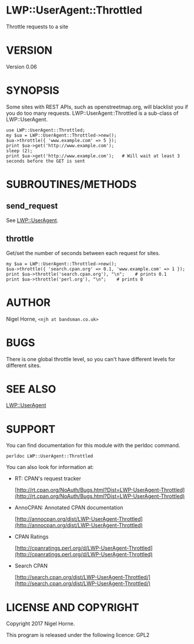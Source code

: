 # LWP::UserAgent::Throttled

Throttle requests to a site

# VERSION

Version 0.06

# SYNOPSIS

Some sites with REST APIs, such as openstreetmap.org, will blacklist you if you do too many requests.
LWP::UserAgent::Throttled is a sub-class of LWP::UserAgent.

    use LWP::UserAgent::Throttled;
    my $ua = LWP::UserAgent::Throttled->new();
    $ua->throttle({ 'www.example.com' => 5 });
    print $ua->get('http://www.example.com');
    sleep (2);
    print $ua->get('http://www.example.com');   # Will wait at least 3 seconds before the GET is sent

# SUBROUTINES/METHODS

## send\_request

See [LWP::UserAgent](https://metacpan.org/pod/LWP::UserAgent).

## throttle

Get/set the number of seconds between each request for sites.

    my $ua = LWP::UserAgent::Throttled->new();
    $ua->throttle({ 'search.cpan.org' => 0.1, 'www.example.com' => 1 });
    print $ua->throttle('search.cpan.org'), "\n";    # prints 0.1
    print $ua->throttle('perl.org'), "\n";    # prints 0

# AUTHOR

Nigel Horne, `<njh at bandsman.co.uk>`

# BUGS

There is one global throttle level, so you can't have different levels for different sites.

# SEE ALSO

[LWP::UserAgent](https://metacpan.org/pod/LWP::UserAgent)

# SUPPORT

You can find documentation for this module with the perldoc command.

    perldoc LWP::UserAgent::Throttled

You can also look for information at:

- RT: CPAN's request tracker

    [http://rt.cpan.org/NoAuth/Bugs.html?Dist=LWP-UserAgent-Throttled](http://rt.cpan.org/NoAuth/Bugs.html?Dist=LWP-UserAgent-Throttled)

- AnnoCPAN: Annotated CPAN documentation

    [http://annocpan.org/dist/LWP-UserAgent-Throttled](http://annocpan.org/dist/LWP-UserAgent-Throttled)

- CPAN Ratings

    [http://cpanratings.perl.org/d/LWP-UserAgent-Throttled](http://cpanratings.perl.org/d/LWP-UserAgent-Throttled)

- Search CPAN

    [http://search.cpan.org/dist/LWP-UserAgent-Throttled/](http://search.cpan.org/dist/LWP-UserAgent-Throttled/)

# LICENSE AND COPYRIGHT

Copyright 2017 Nigel Horne.

This program is released under the following licence: GPL2
